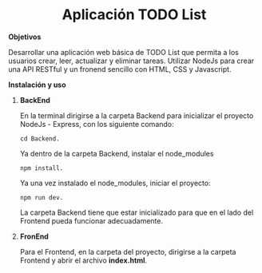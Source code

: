 <h1 align="center">
  Aplicación TODO List
</h1>

**Objetivos**

Desarrollar una aplicación web básica de TODO List que permita a los usuarios crear, leer, actualizar y eliminar tareas. Utilizar NodeJs para crear una API RESTful y un fronend sencillo con HTML, CSS y Javascript.

**Instalación y uso**

  1.  **BackEnd**

      En la terminal dirigirse a la carpeta Backend para inicializar el proyecto NodeJs - Express, con los siguiente comando:

          cd Backend.
      Ya dentro de la carpeta Backend, instalar el node_modules
    
          npm install.
      Ya una vez instalado el node_modules, iniciar el proyecto:
    
          npm run dev.

      La carpeta Backend tiene que estar inicializado para que en el lado del Frontend pueda funcionar adecuadamente.

  3.  **FronEnd**

      Para el Frontend, en la carpeta del proyecto, dirigirse a la carpeta Frontend y abrir el archivo **index.html**.

    
